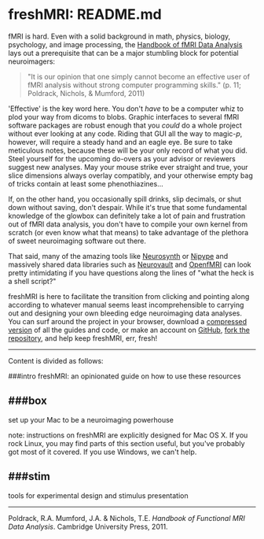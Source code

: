 freshMRI: README.md
==========

fMRI is hard. Even with a solid background in math, physics, biology, psychology, and image processing, the [Handbook of fMRI Data Analysis](http://www.fmri-data-analysis.org/) lays out a prerequisite that can be a major stumbling block for potential neuroimagers:

> "It is our opinion that one simply cannot become an effective user of fMRI analysis without strong computer programming skills." (p. 11; Poldrack, Nichols, & Mumford, 2011)

'Effective' is the key word here. You don't *have* to be a computer whiz to plod your way from dicoms to blobs. Graphic interfaces to several fMRI software packages are robust enough that you *could* do a whole project without ever looking at any code. Riding that GUI all the way to magic-*p*, however, will require a steady hand and an eagle eye. Be sure to take meticulous notes, because these will be your only record of what you did. Steel yourself for the upcoming do-overs as your advisor or reviewers suggest new analyses. May your mouse strike ever straight and true, your slice dimensions always overlay compatibly, and your otherwise empty bag of tricks contain at least some phenothiazines...     

If, on the other hand, you occasionally spill drinks, slip decimals, or shut down without saving, don't despair. While it's true that some fundamental knowledge of the glowbox can definitely take a lot of pain and frustration out of fMRI data analysis, you don't have to compile your own kernel from scratch (or even know what that means) to take advantage of the plethora of sweet neuroimaging software out there.

That said, many of the amazing tools like [Neurosynth](neurosynth.org) or [Nipype](http://nipy.sourceforge.net/nipype) and massively shared data libraries such as [Neurovault](neurovault.org) and [OpenfMRI](https://openfmri.org) can look pretty intimidating if you have questions along the lines of "what the heck is a shell script?"  

freshMRI is here to facilitate the transition from clicking and pointing along according to whatever manual seems least incomprehensible to carrying out and designing your own bleeding edge neuroimaging data analyses. You can surf around the project in your browser, download a [compressed version](https://github.com/wem3/freshMRI) of all the guides and code, or make an account on [GitHub](https://github.com), [fork the repository](https://help.github.com/articles/fork-a-repo), and help keep freshMRI, err, fresh! 

---

Content is divided as follows:

###intro
freshMRI: an opinionated guide on how to use these resources

###box
---
set up your Mac to be a neuroimaging powerhouse  

note: instructions on freshMRI are explicitly designed for Mac OS X. If you rock Linux, you may find parts of this section useful, but you've probably got most of it covered. If you use Windows, we can't help. 

###stim
---
tools for experimental design and stimulus presentation

----------

Poldrack, R.A. Mumford, J.A. & Nichols, T.E. *Handbook of Functional MRI Data Analysis*. Cambridge University Press, 2011.  
